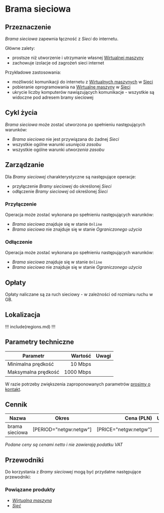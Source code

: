 # Brama sieciowa

## Przeznaczenie

*Brama sieciowa* zapewnia łączność z *Sieci* do internetu.

Główne zalety:

* prostsze niż utworzenie i utrzymanie własnej [Wirtualnej maszyny](/resource/compute/virtual-machine.md)
* zachowuje izolacje od zagrożeń sieci internet

Przykładowe zastosowania:

* możliwość komunikacji do internetu z [Wirtualnych maszynych](/resource/networking/network-adapter.md) w [Sieci](/resource/networking/network.md)
* pobieranie oprogramowania na [Wirtualne maszyny](/resource/networking/network-adapter.md) w [Sieci](/resource/networking/network.md)
* ukrycie liczby komputerów nawiązujących komunikacje - wszystkie są widoczne pod adresem bramy sieciowej

## Cykl życia

*Brama sieciowa* może zostać utworzona po spełnieniu następujących warunków:

 * *Brama sieciowa* nie jest przywiązana do żadnej *Sieci*
 * wszystkie ogólne warunki *usunięcia zasobu*
 * wszystkie ogólne warunki *utworzenia zasobu*

## Zarządzanie

Dla *Bramy sieciowej* charakterystyczne są następujące operacje:

 * przyłączenie *Bramy sieciowej* do określonej *Sieci*
 * odłączenie *Bramy sieciowej* od określonej *Sieci*

### Przyłączenie

Operacja może zostać wykonana po spełnieniu następujących warunków:

 * *Brama sieciowa* znajduje się w stanie ```Online```
 * *Brama sieciowa* nie znajduje się w stanie *Ograniczonego użycia*

### Odłączenie

Operacja może zostać wykonana po spełnieniu następujących warunków:

 * *Brama sieciowa* znajduje się w stanie ```Online```
 * *Brama sieciowa* nie znajduje się w stanie *Ograniczonego użycia*

## Opłaty

Opłaty naliczane są za ruch sieciowy - w zależności od rozmiaru ruchu w GB.

## Lokalizacja

!!! include(regions.md) !!!

<!--
Transfer is not availabe due following reason:
- required validation of licensing
- vm is composite of multiple resources
-->

## Parametry techniczne

Parametr            | Wartość   | Uwagi
------------------- | --------: | ---
Minimalna prędkość  |   10 Mbps |
Maksymalna prędkość | 1000 Mbps |

W razie potrzeby zwiększenia zaproponowanych parametrów [prosimy o kontakt](/about-us/contact.md).

## Cennik

Nazwa           | Okres                  | Cena (PLN)            | Uwagi
--------------- | :--------------------: | --------------------: | :----:
brama sieciowa  | [PERIOD="netgw:netgw"] | [PRICE="netgw:netgw"] |

*Podane ceny są cenami netto i nie zawierają podatku VAT*

## Przewodniki

Do korzystania z *Bramy sieciowej* mogą być przydatne następujące przewodniki:

<PageList path_re="guide/networking/network-adapter/"/>

### Powiązane produkty

 * *[Wirtualna maszyna](/resource/compute/virtual-machine.md)*
 * *[Sieć](/resource/networking/network.md)*